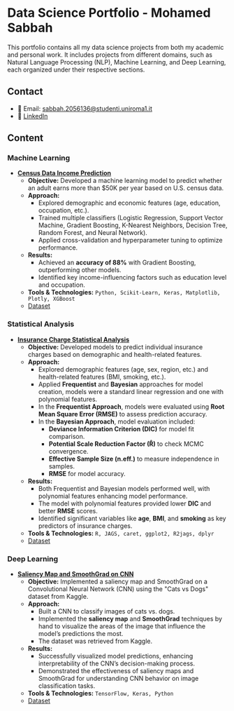 # Data Science Portfolio - Mohamed Sabbah  

This portfolio contains all my data science projects from both my academic and personal work. It includes projects from different domains, such as Natural Language Processing (NLP), Machine Learning, and Deep Learning, each organized under their respective sections.  

## Contact  
- 📧 Email: sabbah.2056136@studenti.uniroma1.it  
- 🔗 [LinkedIn](https://www.linkedin.com/in/mohamed-sabbah-ab601bab/)  

## Content  

### Machine Learning  

- **[Census Data Income Prediction](https://github.com/masabbah-97/Data-Science-Portfolio/blob/main/Machine%20Learning%20Projects/Census-Data-Income-Prediction/Census%20Data%20Income%20Prediction.ipynb)**  
  - **Objective:** Developed a machine learning model to predict whether an adult earns more than $50K per year based on U.S. census data.  
  - **Approach:**  
    - Explored demographic and economic features (age, education, occupation, etc.).  
    - Trained multiple classifiers (Logistic Regression, Support Vector Machine, Gradient Boosting, K-Nearest Neighbors, Decision Tree, Random Forest, and Neural Network). 
    - Applied cross-validation and hyperparameter tuning to optimize performance.  
  - **Results:**  
    - Achieved an **accuracy of 88%** with Gradient Boosting, outperforming other models.  
    - Identified key income-influencing factors such as education level and occupation.  
  - **Tools & Technologies:** `Python, Scikit-Learn, Keras, Matplotlib, Plotly, XGBoost`
  - [Dataset](https://www.kaggle.com/datasets/uciml/adult-census-income/)

### Statistical Analysis  

- **[Insurance Charge Statistical Analysis](https://github.com/masabbah-97/Data-Science-Portfolio/blob/main/Statistical%20Analysis%20Projects/Insurance-Charge-Statistical-Analysis/Insurance-Charge-Statistical-Analysis.pdf)**  
  - **Objective:** Developed models to predict individual insurance charges based on demographic and health-related features.  
  - **Approach:**  
    - Explored demographic features (age, sex, region, etc.) and health-related features (BMI, smoking, etc.).  
    - Applied **Frequentist** and **Bayesian** approaches for model creation, models were a standard linear regression and one with polynomial features.
    - In the **Frequentist Approach**, models were evaluated using **Root Mean Square Error (RMSE)** to assess prediction accuracy.  
    - In the **Bayesian Approach**, model evaluation included:
      - **Deviance Information Criterion (DIC)** for model fit comparison.  
      - **Potential Scale Reduction Factor (R̂)** to check MCMC convergence.  
      - **Effective Sample Size (n.eff.)** to measure independence in samples.  
      - **RMSE** for model accuracy.  
  - **Results:**  
    - Both Frequentist and Bayesian models performed well, with polynomial features enhancing model performance.  
    - The model with polynomial features provided lower **DIC** and better **RMSE** scores.  
    - Identified significant variables like **age**, **BMI**, and **smoking** as key predictors of insurance charges.  
  - **Tools & Technologies:** `R, JAGS, caret, ggplot2, R2jags, dplyr`
  - [Dataset](https://www.kaggle.com/datasets/mirichoi0218/insurance)

### Deep Learning  

- **[Saliency Map and SmoothGrad on CNN](https://github.com/masabbah-97/Data-Science-Portfolio/blob/main/Deep%20Learning%20Projects/Saliency-Map-and-SmoothGrad-on-CNN/Saliency_map_implementation.ipynb)**  
  - **Objective:** Implemented a saliency map and SmoothGrad on a Convolutional Neural Network (CNN) using the "Cats vs Dogs" dataset from Kaggle.  
  - **Approach:**  
    - Built a CNN to classify images of cats vs. dogs.  
    - Implemented the **saliency map** and **SmoothGrad** techniques by hand to visualize the areas of the image that influence the model’s predictions the most.  
    - The dataset was retrieved from Kaggle.  
  - **Results:**  
    - Successfully visualized model predictions, enhancing interpretability of the CNN’s decision-making process.  
    - Demonstrated the effectiveness of saliency maps and SmoothGrad for understanding CNN behavior on image classification tasks.  
  - **Tools & Technologies:** `TensorFlow, Keras, Python`  
  - [Dataset](https://www.kaggle.com/competitions/dogs-vs-cats/)

